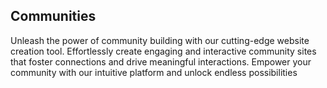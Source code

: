 ## Communities

Unleash the power of community building with our cutting-edge website creation tool. Effortlessly create engaging and interactive community sites that foster connections and drive meaningful interactions. Empower your community with our intuitive platform and unlock endless possibilities

